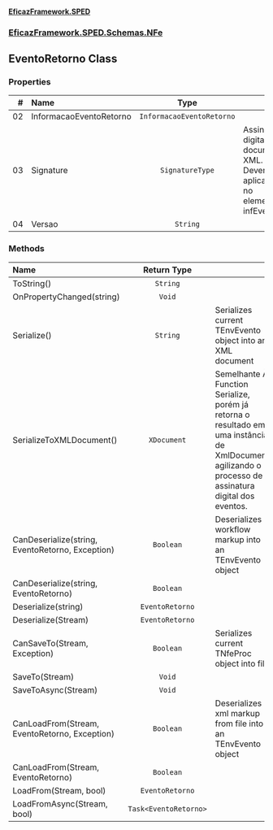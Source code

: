 #### [EficazFramework.SPED](EficazFrameworkSPED.md 'EficazFramework SPED')
### [EficazFramework.SPED.Schemas.NFe](EficazFramework.SPED.Schemas.NFe.md 'EficazFramework.SPED.Schemas.NFe')

## EventoRetorno Class
### Properties

| # | Name | Type | |
| ---: | :--- | :---: | :--- |
| 02 | InformacaoEventoRetorno | `InformacaoEventoRetorno` |  |
| 03 | Signature | `SignatureType` | Assinatura digital do documento XML. Deverá ser aplicada no elemento infEvento. |
| 04 | Versao | `String` |  |
### Methods

| Name | Return Type | |
| :--- | :---: | :--- |
| ToString() | `String` |  |
| OnPropertyChanged(string) | `Void` |  |
| Serialize() | `String` | Serializes current TEnvEvento object into an XML document |
| SerializeToXMLDocument() | `XDocument` | Semelhante À Function Serialize, porém já retorna o resultado            em uma instância de XmlDocument, agilizando o processo de assinatura            digital dos eventos. |
| CanDeserialize(string, EventoRetorno, Exception) | `Boolean` | Deserializes workflow markup into an TEnvEvento object |
| CanDeserialize(string, EventoRetorno) | `Boolean` |  |
| Deserialize(string) | `EventoRetorno` |  |
| Deserialize(Stream) | `EventoRetorno` |  |
| CanSaveTo(Stream, Exception) | `Boolean` | Serializes current TNfeProc object into file |
| SaveTo(Stream) | `Void` |  |
| SaveToAsync(Stream) | `Void` |  |
| CanLoadFrom(Stream, EventoRetorno, Exception) | `Boolean` | Deserializes xml markup from file into an TEnvEvento object |
| CanLoadFrom(Stream, EventoRetorno) | `Boolean` |  |
| LoadFrom(Stream, bool) | `EventoRetorno` |  |
| LoadFromAsync(Stream, bool) | `Task<EventoRetorno>` |  |
